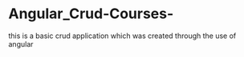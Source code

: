 # Angular_Crud-Courses-
this is a basic crud application which was created through the use of angular
